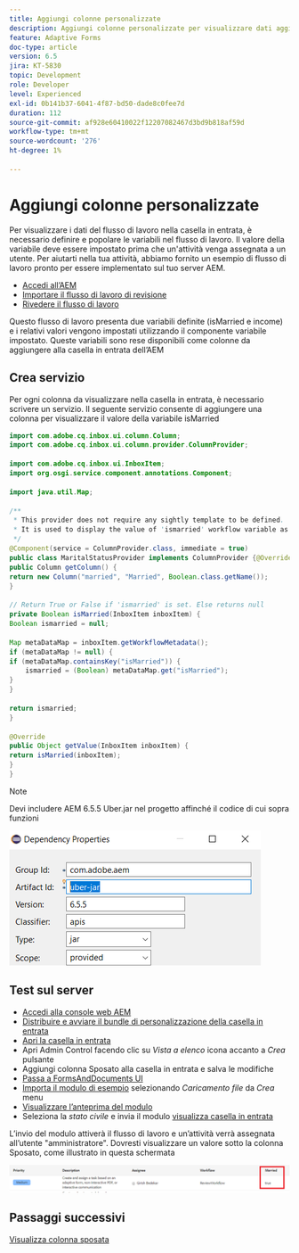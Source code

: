```yaml
---
title: Aggiungi colonne personalizzate
description: Aggiungi colonne personalizzate per visualizzare dati aggiuntivi del flusso di lavoro
feature: Adaptive Forms
doc-type: article
version: 6.5
jira: KT-5830
topic: Development
role: Developer
level: Experienced
exl-id: 0b141b37-6041-4f87-bd50-dade8c0fee7d
duration: 112
source-git-commit: af928e60410022f12207082467d3bd9b818af59d
workflow-type: tm+mt
source-wordcount: '276'
ht-degree: 1%

---
```


# Aggiungi colonne personalizzate

Per visualizzare i dati del flusso di lavoro nella casella in entrata, è necessario definire e popolare le variabili nel flusso di lavoro. Il valore della variabile deve essere impostato prima che un&#39;attività venga assegnata a un utente. Per aiutarti nella tua attività, abbiamo fornito un esempio di flusso di lavoro pronto per essere implementato sul tuo server AEM.

* [Accedi all’AEM](http://localhost:4502/crx/de/index.jsp)
* [Importare il flusso di lavoro di revisione](assets/review-workflow.zip)
* [Rivedere il flusso di lavoro](http://localhost:4502/editor.html/conf/global/settings/workflow/models/reviewworkflow.html)

Questo flusso di lavoro presenta due variabili definite (isMarried e income) e i relativi valori vengono impostati utilizzando il componente variabile impostato. Queste variabili sono rese disponibili come colonne da aggiungere alla casella in entrata dell’AEM

## Crea servizio

Per ogni colonna da visualizzare nella casella in entrata, è necessario scrivere un servizio. Il seguente servizio consente di aggiungere una colonna per visualizzare il valore della variabile isMarried

```java
import com.adobe.cq.inbox.ui.column.Column;
import com.adobe.cq.inbox.ui.column.provider.ColumnProvider;

import com.adobe.cq.inbox.ui.InboxItem;
import org.osgi.service.component.annotations.Component;

import java.util.Map;

/**
 * This provider does not require any sightly template to be defined.
 * It is used to display the value of 'ismarried' workflow variable as a column in inbox
 */
@Component(service = ColumnProvider.class, immediate = true)
public class MaritalStatusProvider implements ColumnProvider {@Override
public Column getColumn() {
return new Column("married", "Married", Boolean.class.getName());
}

// Return True or False if 'ismarried' is set. Else returns null
private Boolean isMarried(InboxItem inboxItem) {
Boolean ismarried = null;

Map metaDataMap = inboxItem.getWorkflowMetadata();
if (metaDataMap != null) {
if (metaDataMap.containsKey("isMarried")) {
    ismarried = (Boolean) metaDataMap.get("isMarried");
}
}

return ismarried;
}

@Override
public Object getValue(InboxItem inboxItem) {
return isMarried(inboxItem);
}
}
```

>[!NOTE]
>
>Devi includere AEM 6.5.5 Uber.jar nel progetto affinché il codice di cui sopra funzioni

![uber-jar](assets/uber-jar.PNG)

## Test sul server

* [Accedi alla console web AEM](http://localhost:4502/system/console/bundles)
* [Distribuire e avviare il bundle di personalizzazione della casella in entrata](assets/inboxcustomization.inboxcustomization.core-1.0-SNAPSHOT.jar)
* [Apri la casella in entrata](http://localhost:4502/aem/inbox)
* Apri Admin Control facendo clic su _Vista a elenco_ icona accanto a _Crea_ pulsante
* Aggiungi colonna Sposato alla casella in entrata e salva le modifiche
* [Passa a FormsAndDocuments UI](http://localhost:4502/aem/forms.html/content/dam/formsanddocuments)
* [Importa il modulo di esempio](assets/snap-form.zip) selezionando _Caricamento file_ da _Crea_ menu
* [Visualizzare l’anteprima del modulo](http://localhost:4502/content/dam/formsanddocuments/snapform/jcr:content?wcmmode=disabled)
* Seleziona la _stato civile_ e invia il modulo
  [visualizza casella in entrata](http://localhost:4502/aem/inbox)

L’invio del modulo attiverà il flusso di lavoro e un’attività verrà assegnata all’utente &quot;amministratore&quot;. Dovresti visualizzare un valore sotto la colonna Sposato, come illustrato in questa schermata

![colonna sposata](assets/married-column.PNG)

## Passaggi successivi

[Visualizza colonna sposata](./use-sightly-template.md)
